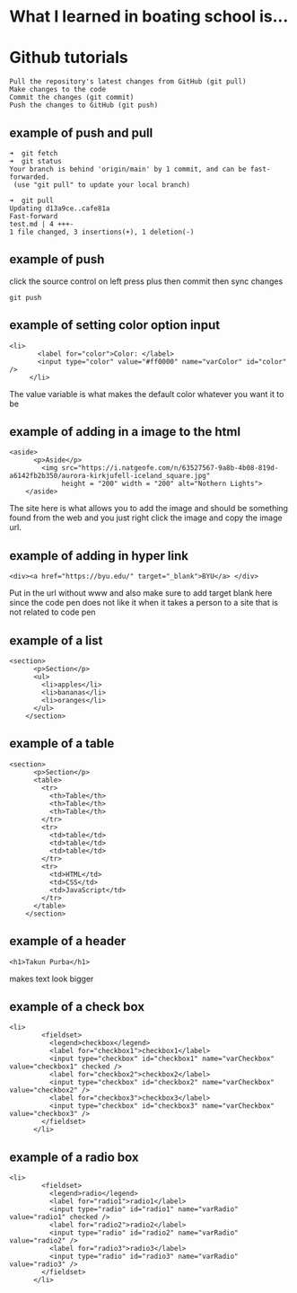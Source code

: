 # What I learned in boating school is...
# Github tutorials
```
Pull the repository's latest changes from GitHub (git pull)
Make changes to the code
Commit the changes (git commit)
Push the changes to GitHub (git push)
```
## example of push and pull
 ```
➜  git fetch
➜  git status
Your branch is behind 'origin/main' by 1 commit, and can be fast-forwarded.
  (use "git pull" to update your local branch)

➜  git pull
Updating d13a9ce..cafe81a
Fast-forward
 test.md | 4 +++-
 1 file changed, 3 insertions(+), 1 deletion(-)
```

 ## example of push 
 click the source control on left 
 press plus 
 then commit 
 then sync changes 
 ```
 git push
 ```
 
 ## example of setting color option input 
 ```
 <li>
        <label for="color">Color: </label>
        <input type="color" value="#ff0000" name="varColor" id="color" />
      </li>
 ```
 The value variable is what makes the default color whatever you want it to be 

 ## example of adding in a image to the html
```
<aside>
      <p>Aside</p>
        <img src="https://i.natgeofe.com/n/63527567-9a8b-4b08-819d-a6142fb2b350/aurora-kirkjufell-iceland_square.jpg" 
             height = "200" width = "200" alt="Nothern Lights">
    </aside>
```
The site here is what allows you to add the image and should be something found from the web and you just right click the image and copy the image url.

## example of adding in hyper link 
```
<div><a href="https://byu.edu/" target="_blank">BYU</a> </div>
```
Put in the url without www and also make sure to add target blank here since the code pen does not like it when it takes a person to a site that is not related to code pen
## example of a list 
```
<section>
      <p>Section</p>
      <ul>
        <li>apples</li>
        <li>bananas</li>
        <li>oranges</li>
      </ul>
    </section>
```
## example of a table
```
<section>
      <p>Section</p>
      <table>
        <tr>
          <th>Table</th>
          <th>Table</th>
          <th>Table</th>
        </tr>
        <tr>
          <td>table</td>
          <td>table</td>
          <td>table</td>
        </tr>
        <tr>
          <td>HTML</td>
          <td>CSS</td>
          <td>JavaScript</td>
        </tr>
      </table>
    </section>
```
## example of a header 
```
<h1>Takun Purba</h1>
```
makes text look bigger

## example of a check box 
```
<li>
        <fieldset>
          <legend>checkbox</legend>
          <label for="checkbox1">checkbox1</label>
          <input type="checkbox" id="checkbox1" name="varCheckbox" value="checkbox1" checked />
          <label for="checkbox2">checkbox2</label>
          <input type="checkbox" id="checkbox2" name="varCheckbox" value="checkbox2" />
          <label for="checkbox3">checkbox3</label>
          <input type="checkbox" id="checkbox3" name="varCheckbox" value="checkbox3" />
        </fieldset>
      </li>
```

## example of a radio box 
```
<li>
        <fieldset>
          <legend>radio</legend>
          <label for="radio1">radio1</label>
          <input type="radio" id="radio1" name="varRadio" value="radio1" checked />
          <label for="radio2">radio2</label>
          <input type="radio" id="radio2" name="varRadio" value="radio2" />
          <label for="radio3">radio3</label>
          <input type="radio" id="radio3" name="varRadio" value="radio3" />
        </fieldset>
      </li>
```


